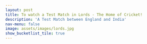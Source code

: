 ```yaml
---
layout: post
title: To watch a Test Match in Lords - The Home of Cricket!
description: 'A Test Match between England and India'
nav-menu: false
image: assets/images/lords.jpg
show_bucketlist_tile: true
---
```


<!-- Main -->
<div id="main">
</div>
